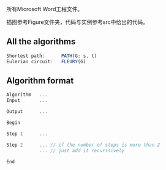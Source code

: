 所有Microsoft Word工程文件。

插图参考Figure文件夹，代码与实例参考src中给出的代码。

## All the algorithms

``` javascript
Shortest path:      PATH(G; s, t)
Eulerian circuit:   FLEURY(G)

```

## Algorithm format

``` javascript
Algorithm   ...
Input       ...

Output      ...

Begin

Step 1      ...

Step 2      ... // if the number of steps is more than 2
            ... // just add it recurisively

End
```